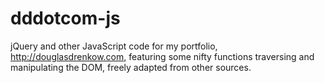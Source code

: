 # dddotcom-js
jQuery and other JavaScript code for my portfolio, http://douglasdrenkow.com, featuring some nifty functions traversing and manipulating the DOM, freely adapted from other sources.
